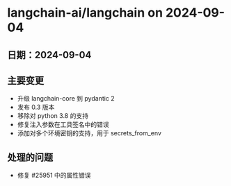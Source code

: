 # langchain-ai/langchain on 2024-09-04

## 日期：2024-09-04

## 主要变更
*  升级 langchain-core 到 pydantic 2
*  发布 0.3 版本
*  移除对 python 3.8 的支持
*  修复注入参数在工具签名中的错误
*  添加对多个环境密钥的支持，用于 secrets_from_env

## 处理的问题
*  修复 #25951 中的属性错误



